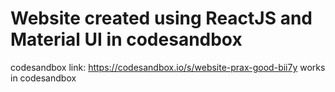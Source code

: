 # Website created using ReactJS and Material UI in codesandbox
codesandbox link: https://codesandbox.io/s/website-prax-good-bii7y
works in codesandbox 

